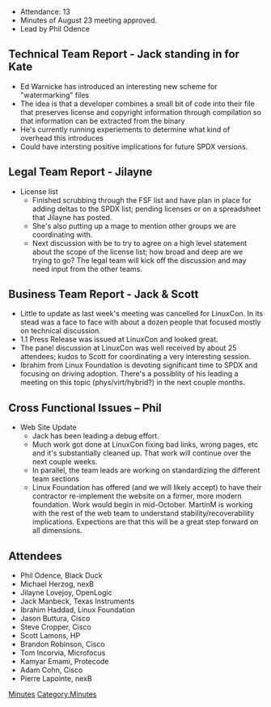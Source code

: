   - Attendance: 13
  - Minutes of August 23 meeting approved.
  - Lead by Phil Odence

## Technical Team Report - Jack standing in for Kate

  - Ed Warnicke has introduced an interesting new scheme for
    "watermarking" files
  - The idea is that a developer combines a small bit of code into their
    file that preserves license and copyright information through
    compilation so that information can be extracted from the binary
  - He's currently running experiements to determine what kind of
    overhead this introduces
  - Could have intersting positive implications for future SPDX
    versions.

## Legal Team Report - Jilayne

  - License list
      - Finished scrubbing through the FSF list and have plan in place
        for adding deltas to the SPDX list; pending licenses or on a
        spreadsheet that Jilayne has posted.
      - She's also putting up a mage to mention other groups we are
        coordinating with.
      - Next discussion with be to try to agree on a high level
        statement about the scope of the license list; how broad and
        deep are we trying to go? The legal team will kick off the
        discussion and may need input from the other teams.

## Business Team Report - Jack & Scott

  - Little to update as last week's meeting was cancelled for LinuxCon.
    In its stead was a face to face with about a dozen people that
    focused mostly on technical discussion.
  - 1.1 Press Release was issued at LinuxCon and looked great.
  - The panel discussion at LinuxCon was well received by about 25
    attendees; kudos to Scott for coordinating a very interesting
    session.
  - Ibrahim from Linux Foundation is devoting significant time to SPDX
    and focusing on driving adoption. There's a possiblity of his
    leading a meeting on this topic (phys/virt/hybrid?) in the next
    couple months.

## Cross Functional Issues – Phil

  - Web Site Update
      - Jack has been leading a debug effort.
      - Much work got done at LinuxCon fixing bad links, wrong pages,
        etc and it's substantially cleaned up. That work will continue
        over the next couple weeks.
      - In parallel, the team leads are working on standardizing the
        different team sections
      - Linux Foundation has offered (and we will likely accept) to have
        their contractor re-implement the website on a firmer, more
        modern foundation. Work would begin in mid-October. MartinM is
        working with the rest of the web team to understand
        stability/recoverability implications. Expections are that this
        will be a great step forward on all dimensions.

## Attendees

  - Phil Odence, Black Duck
  - Michael Herzog, nexB
  - Jilayne Lovejoy, OpenLogic
  - Jack Manbeck, Texas Instruments
  - Ibrahim Haddad, Linux Foundation
  - Jason Buttura, Cisco
  - Steve Cropper, Cisco
  - Scott Lamons, HP
  - Brandon Robinson, Cisco
  - Tom Incorvia, Microfocus
  - Kamyar Emami, Protecode
  - Adam Cohn, Cisco
  - Pierre Lapointe, nexB

[Minutes](Category:General "wikilink")
[Category:Minutes](Category:Minutes "wikilink")
